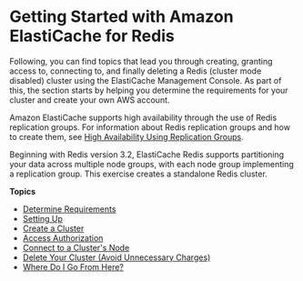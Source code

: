 # Getting Started with Amazon ElastiCache for Redis<a name="GettingStarted"></a>

Following, you can find topics that lead you through creating, granting access to, connecting to, and finally deleting a Redis \(cluster mode disabled\) cluster using the ElastiCache Management Console\. As part of this, the section starts by helping you determine the requirements for your cluster and create your own AWS account\.

Amazon ElastiCache supports high availability through the use of Redis replication groups\. For information about Redis replication groups and how to create them, see [High Availability Using Replication Groups](Replication.md)\.

Beginning with Redis version 3\.2, ElastiCache Redis supports partitioning your data across multiple node groups, with each node group implementing a replication group\. This exercise creates a standalone Redis cluster\.

**Topics**
+ [Determine Requirements](getting-started-determine-requirements.md)
+ [Setting Up](set-up.md)
+ [Create a Cluster](GettingStarted.CreateCluster.md)
+ [Access Authorization](GettingStarted.AuthorizeAccess.md)
+ [Connect to a Cluster's Node](GettingStarted.ConnectToCacheNode.md)
+ [Delete Your Cluster \(Avoid Unnecessary Charges\)](GettingStarted.DeleteCacheCluster.md)
+ [Where Do I Go From Here?](GettingStarted.WhereGoFromHere.md)